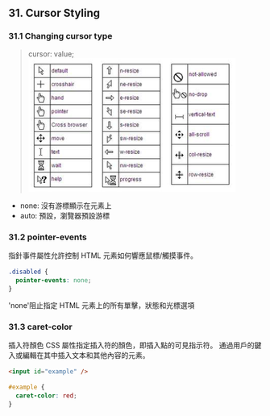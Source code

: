 ## 31. Cursor Styling

### 31.1 Changing cursor type

> cursor: value;
> ![](images/2019-10-30-22-18-15.png)

- none: 沒有游標顯示在元素上
- auto: 預設，瀏覽器預設游標

### 31.2 pointer-events

指針事件屬性允許控制 HTML 元素如何響應鼠標/觸摸事件。

```css
.disabled {
  pointer-events: none;
}
```

'none'阻止指定 HTML 元素上的所有單擊，狀態和光標選項

### 31.3 caret-color

插入符顏色 CSS 屬性指定插入符的顏色，即插入點的可見指示符。
通過用戶的鍵入或編輯在其中插入文本和其他內容的元素。

```html
<input id="example" />
```

```css
#example {
  caret-color: red;
}
```
